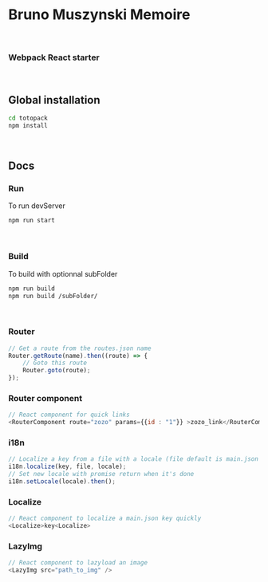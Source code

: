 # Bruno Muszynski Memoire

<br>

### Webpack React starter

<br>

## Global installation

```sh
cd totopack
npm install
```

<br>

## Docs

### Run
To run devServer

```sh
npm run start
```
<br>

### Build
To build with optionnal subFolder

```sh
npm run build
npm run build /subFolder/
```
<br>

### Router
```js
// Get a route from the routes.json name
Router.getRoute(name).then((route) => {
	// Goto this route
	Router.goto(route);
});
```

### Router component
```js
// React component for quick links
<RouterComponent route="zozo" params={{id : "1"}} >zozo_link</RouterComponent>
```

### i18n
```js
// Localize a key from a file with a locale (file default is main.json & locale default is current locale)
i18n.localize(key, file, locale);
// Set new locale with promise return when it's done
i18n.setLocale(locale).then();
```

### Localize
```js
// React component to localize a main.json key quickly
<Localize>key<Localize>
```

### LazyImg
```js
// React component to lazyload an image
<LazyImg src="path_to_img" />
```